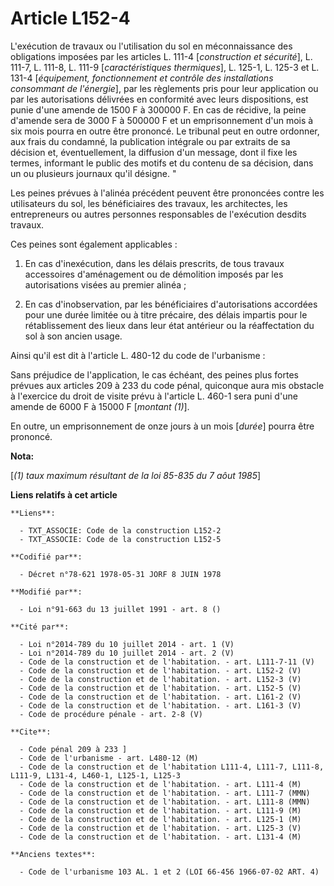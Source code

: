 # Article L152-4

L'exécution de travaux ou l'utilisation du sol en méconnaissance des obligations imposées par les articles L. 111-4
[*construction et sécurité*], L. 111-7, L. 111-8, L. 111-9 [*caractéristiques thermiques*], L. 125-1, L. 125-3 et L. 131-4
[*équipement, fonctionnement et contrôle des installations consommant de l'énergie*], par les règlements pris pour leur
application ou par les autorisations délivrées en conformité avec leurs dispositions, est punie d'une amende de 1500 F à
300000 F. En cas de récidive, la peine d'amende sera de 3000 F à 500000 F et un emprisonnement d'un mois à six mois pourra en
outre être prononcé. Le tribunal peut en outre ordonner, aux frais du condamné, la publication intégrale ou par extraits de
sa décision et, éventuellement, la diffusion d'un message, dont il fixe les termes, informant le public des motifs et du
contenu de sa décision, dans un ou plusieurs journaux qu'il désigne. "

Les peines prévues à l'alinéa précédent peuvent être prononcées contre les utilisateurs du sol, les bénéficiaires des
travaux, les architectes, les entrepreneurs ou autres personnes responsables de l'exécution desdits travaux.

Ces peines sont également applicables :

1. En cas d'inexécution, dans les délais prescrits, de tous travaux accessoires d'aménagement ou de démolition imposés par
les autorisations visées au premier alinéa ;

2. En cas d'inobservation, par les bénéficiaires d'autorisations accordées pour une durée limitée ou à titre précaire, des
délais impartis pour le rétablissement des lieux dans leur état antérieur ou la réaffectation du sol à son ancien usage.

Ainsi qu'il est dit à l'article L. 480-12 du code de l'urbanisme :

Sans préjudice de l'application, le cas échéant, des peines plus fortes prévues aux articles 209 à 233 du code pénal,
quiconque aura mis obstacle à l'exercice du droit de visite prévu à l'article L. 460-1 sera puni d'une amende de 6000 F à
15000 F [*montant (1)*].

En outre, un emprisonnement de onze jours à un mois [*durée*] pourra être prononcé.

**Nota:**

[*(1) taux maximum résultant de la loi 85-835 du 7 aôut 1985*]

**Liens relatifs à cet article**

	**Liens**:

	  - TXT_ASSOCIE: Code de la construction L152-2
	  - TXT_ASSOCIE: Code de la construction L152-5

	**Codifié par**:

	  - Décret n°78-621 1978-05-31 JORF 8 JUIN 1978

	**Modifié par**:

	  - Loi n°91-663 du 13 juillet 1991 - art. 8 ()

	**Cité par**:

	  - Loi n°2014-789 du 10 juillet 2014 - art. 1 (V)
	  - Loi n°2014-789 du 10 juillet 2014 - art. 2 (V)
	  - Code de la construction et de l'habitation. - art. L111-7-11 (V)
	  - Code de la construction et de l'habitation. - art. L152-2 (V)
	  - Code de la construction et de l'habitation. - art. L152-3 (V)
	  - Code de la construction et de l'habitation. - art. L152-5 (V)
	  - Code de la construction et de l'habitation. - art. L161-2 (V)
	  - Code de la construction et de l'habitation. - art. L161-3 (V)
	  - Code de procédure pénale - art. 2-8 (V)

	**Cite**:

	  - Code pénal 209 à 233 ]
	  - Code de l'urbanisme - art. L480-12 (M)
	  - Code de la construction et de l'habitation L111-4, L111-7, L111-8, L111-9, L131-4, L460-1, L125-1, L125-3
	  - Code de la construction et de l'habitation. - art. L111-4 (M)
	  - Code de la construction et de l'habitation. - art. L111-7 (MMN)
	  - Code de la construction et de l'habitation. - art. L111-8 (MMN)
	  - Code de la construction et de l'habitation. - art. L111-9 (M)
	  - Code de la construction et de l'habitation. - art. L125-1 (M)
	  - Code de la construction et de l'habitation. - art. L125-3 (V)
	  - Code de la construction et de l'habitation. - art. L131-4 (M)

	**Anciens textes**:

	  - Code de l'urbanisme 103 AL. 1 et 2 (LOI 66-456 1966-07-02 ART. 4)

